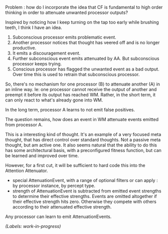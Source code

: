 Problem : how do I incorporate the idea that CF is fundamental to high order thinking in order to attenuate unwanted processor outputs? 

Inspired by noticing how I keep turning on the tap too early while brushing teeth, I think I have an idea. 
1. Subconscious processor emits problematic event. 
2. Another processor notices that thought has veered off and is no longer productive. 
3. It emits a discouragement event. 
4. Further subconscious event emits attenuated by AA. But subconscious processor keeps trying. 
5. Conscious processor has flagged the unwanted event as a bad output. Over time this is used to retrain that subconscious processor. 

So, there's no mechanism for one processor (B) to attenuate another (A) in an inline way. Ie: one processor cannot receive the output of another and preempt it before its output has reached WM. Rather, in the short term, it can only react to what's already gone into WM. 

In the long term, processor A learns to not emit false positives. 

The question remains, how does an event in WM attenuate events emitted from processor A.

This is a interesting kind of thought. It's an example of a very focused meta thought, that has direct control over standard thoughts. Not a passive meta thought, but am active one. It also seems natural that the ability to do this has some architectural basis, with a preconfigured fitness function, but can be learned and improved over time. 

However, for a first cut, it will be sufficient to hard code this into the Attention Attenuator. 
* special AttenuationEvent, with a range of optional filters or can apply : by processor instance, by percept type. 
* strength of AttenuationEvent is subtracted from emitted event strengths to determine their effective strengths. Events are omitted altogether if their effective strength hits zero. Otherwise they compete with others according to their attenuated effective strength. 

Any processor can learn to emit AttenuationEvents.

_(Labels: work-in-progress)_